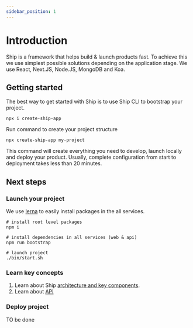 ```yaml
---
sidebar_position: 1
---
```


# Introduction

Ship is a framework that helps build & launch products fast. To achieve this we use simplest possible solutions depending on the application stage. We use React, Next.JS, Node.JS, MongoDB and Koa.

## Getting started

The best way to get started with Ship is to use Ship CLI to bootstrap your project.

```
npx i create-ship-app
```

Run command to create your project structure
```
npx create-ship-app my-project
```

This command will create everything you need to develop, launch locally and deploy your product. Usually, complete configuration from start to deployment takes less than 20 minutes.

## Next steps
### Launch your project

We use [lerna](https://github.com/lerna/lerna) to easily install packages in the all services.

```shell
# install root level packages
npm i

# install dependencies in all services (web & api)
npm run bootstrap 

# launch project
./bin/start.sh
```

### Learn key concepts

1. Learn about Ship [architecture and key components](./architecture.md).
2. Learn about [API](./api/overview.md)


### Deploy project

TO be done
